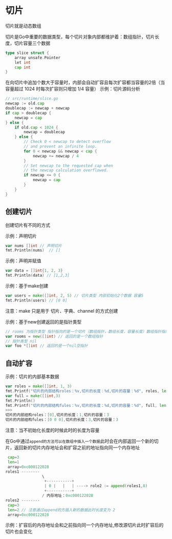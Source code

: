 # 切片


切片就是动态数组

切片是Go中重要的数据类型，每个切片对象内部都维护着：数组指针，切片长度，切片容量三个数据
```go
type slice struct {
	array unsafe.Pointer
	let int
	cap int
}
```

在向切片中追加个数大于容量时，内部会自动扩容且每次扩容都当容量的2倍（当容量超过 1024 时每次扩容则只增加 1/4 容量）
示例：切片源码分析
```go
// src/runtime/slice.go
newcap := old.cap
doublecap := newcap + newcap
if cap > doublecap {
    newcap = cap
} else {
    if old.cap < 1024 {
        newcap = doublecap
    } else {
        // Check 0 < newcap to detect overflow
        // and prevent an infinite loop.
        for 0 < newcap && newcap < cap {
            newcap += newcap / 4
        }
        // Set newcap to the requested cap when
        // the newcap calculation overflowed.
        if newcap <= 0 {
            newcap = cap
        }
    }
}
```
## 创建切片

创建切片有不同的方式

示例：声明切片
```go
var nums []int // 声明切片
fmt.Println(nums)  // []
```

示例：声明并赋值
```go
var data = []int{1, 2, 3}
fmt.Println(data) // [1,2,3]
```

示例：基于make创建
```go
var users = make([]int, 2, 5) // 切片类型 内部初始化2个数据 容量5 
fmt.Println(users) // [0 0]
```
注意：make 只是用于 切片、字典、channel 的方式创建

示例：基于new创建返回的是指针类型

```go
// rooms 为指针类型 指针指向的是一个切片（数组指针，数组长度，容量长度）数组指针指向的是数组
var rooms = new([]int) // 返回的是一个数组指针
// 指针类型 nil
var foo *[]int // 返回的是一个nil空指针
```

## 自动扩容

示例：切片的内部基本数据
```go
var roles = make([]int, 1, 3)
fmt.Printf("切片的内部结构roles：%v,切片的长度：%d,切片的容量：%d", roles, len(roles), cap(roles))
var full = make([]int,3)
fmt.Println()
fmt.Printf("切片的内部结构fules：%v,切片的长度：%d,切片的容量：%d", full, len(full), cap(full))
>>>
切片的内部结构roles：[0],切片的长度：1,切片的容量：3
切片的内部结构fules：[0 0 0],切片的长度：3,切片的容量：3
```
注意：当不初始化长度的时候此时的长度为容量

在Go中通过`append的方法可以在数组中插入一个数据`此时会在内部返回一个新的切片，返回新的切片内存地址会和扩容之前的地址指向同一个内存地址
```go
 cap=3
 len=1
 array=0xc000122028
roles1 --------
                \
                 +-----------+
                 | 0 |   |   | ----> role2 := append(roles1,8)
                 +-----------+  
                / 内存地址：0xc000122028 
roles2 --------
 cap=3
 len=2 // 注意通过append的方插入新的数据此时长度变为 2
 array=0xc000122028
```
示例：扩容后的内存地址会和之前指向同一个内存地址,修改源切片此时扩容后的切片也会变化
```go


```